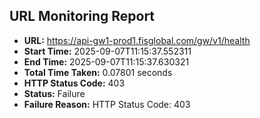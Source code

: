 ## URL Monitoring Report

- **URL:** https://api-gw1-prod1.fisglobal.com/gw/v1/health
- **Start Time:** 2025-09-07T11:15:37.552311
- **End Time:** 2025-09-07T11:15:37.630321
- **Total Time Taken:** 0.07801 seconds
- **HTTP Status Code:** 403
- **Status:** Failure
- **Failure Reason:** HTTP Status Code: 403
